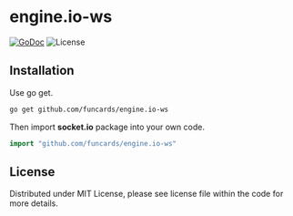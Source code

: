 # engine.io-ws

[![GoDoc](https://godoc.org/github.com/funcards/engine.io-ws?status.svg)](https://pkg.go.dev/github.com/funcards/engine.io-ws)
![License](https://img.shields.io/dub/l/vibe-d.svg)

## Installation

Use go get.

```bash
go get github.com/funcards/engine.io-ws
```

Then import **socket.io** package into your own code.

```go
import "github.com/funcards/engine.io-ws"
```

## License

Distributed under MIT License, please see license file within the code for more details.
